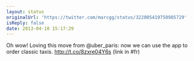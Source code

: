 ```yaml
---
layout: status
originalUrl: 'https://twitter.com/marcgg/status/322005419750985729'
isReply: false
date: 2013-04-10 15:17:29
---
```


Oh wow! Loving this move from @uber_paris: now we can use the app to order classic taxis. http://t.co/8zxre04Y6s (link in #fr)
